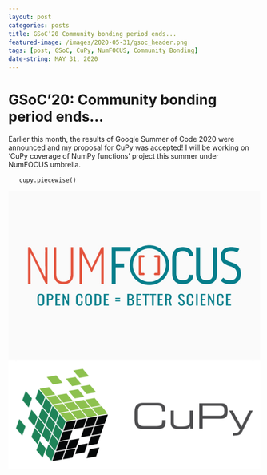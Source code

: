```yaml
---
layout: post
categories: posts
title: GSoC’20 Community bonding period ends...
featured-image: /images/2020-05-31/gsoc_header.png
tags: [post, GSoC, CuPy, NumFOCUS, Community Bonding]
date-string: MAY 31, 2020
---
```

<script src="//ajax.googleapis.com/ajax/libs/jquery/1.9.1/jquery.min.js"></script>
<script>window.jQuery || document.write('<script src="_/js/libs/jquery-1.9.1.min.js"><\/script>')</script>


# GSoC’20: Community bonding period ends...
Earlier this month, the results of Google Summer of Code 2020 were announced and my proposal for CuPy was accepted!
I will be working on ‘CuPy coverage of NumPy functions’ project this summer under NumFOCUS umbrella.


```python
   cupy.piecewise()
```
<center>
    <div class="photoset-grid-custom" data-layout="213">
        <img src="/images/2020-05-06/numfocus.jpg">
        <img src="/images/2020-05-06/cupy.png">
    </div>
</center>


